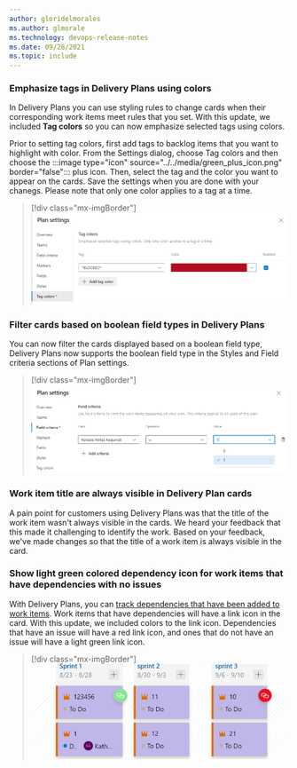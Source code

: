 ```yaml
---
author: gloridelmorales
ms.author: glmorale
ms.technology: devops-release-notes
ms.date: 09/28/2021
ms.topic: include
---
```


### Emphasize tags in Delivery Plans using colors

In Delivery Plans you can use styling rules to change cards when their corresponding work items meet rules that you set. With this update, we included **Tag colors** so you can now emphasize selected tags using colors. 

Prior to setting tag colors, first add tags to backlog items that you want to highlight with color. From the Settings dialog, choose Tag colors and then choose the :::image type="icon" source="../../media/green_plus_icon.png" border="false"::: plus icon. Then, select the tag and the color you want to appear on the cards. Save the settings when you are done with your chanegs. Please note that only one color applies to a tag at a time.

> [!div class="mx-imgBorder"]
> ![Color tags in Delivery Plans](../../media/193-boards-01.png)

### Filter cards based on boolean field types in Delivery Plans 

You can now filter the cards displayed based on a boolean field type, Delivery Plans now supports the boolean field type in the Styles and Field criteria sections of Plan settings.

> [!div class="mx-imgBorder"]
> ![Filter cards based on boolean fields](../../media/193-boards-04.png)

### Work item title are always visible in Delivery Plan cards 

A pain point for customers using Delivery Plans was that the title of the work item wasn't always visible in the cards. We heard your feedback that this made it challenging to identify the work. Based on your feedback, we've made changes so that the title of a work item is always visible in the card.

### Show light green colored dependency icon for work items that have dependencies with no issues

With Delivery Plans, you can [track dependencies that have been added to work items](https://docs.microsoft.com/en-us/azure/devops/boards/plans/track-dependencies?view=azure-devops). Work items that have dependencies will have a link icon in the card. With this update, we included colors to the link icon. Dependencies that have an issue will have a red link icon, and ones that do not have an issue will have a light green link icon.

> [!div class="mx-imgBorder"]
> ![Delivery Plans work item dependencies](../../media/193-boards-02.png)